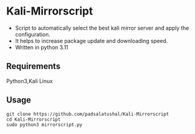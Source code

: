 # Kali-Mirrorscript

- Script to automatically select the best kali mirror server and apply the configuration.
- It helps to increase package update and downloading speed.
- Written in python 3.11

## Requirements
  Python3,Kali Linux
  
## Usage

```
git clone https://github.com/padsalatushal/Kali-Mirrorscript
cd Kali-Mirrorscript
sudo python3 mirrorscript.py
```
